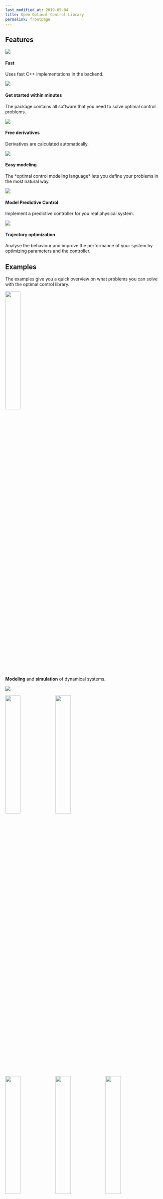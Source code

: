 ```yaml
---
last_modified_at: 2019-05-04
title: Open Optimal Control Library
permalink: frontpage
---
```


## Features

<div class="content-icon">
  <img src="/assets/img/icon-fast.png" class="content-icon-left">
  <h4>Fast</h4>
  <p>Uses fast C++ implementations in the backend.</p>
</div>

<div class="content-icon">
  <img src="/assets/img/icon-get-started.png" class="content-icon-left">
  <h4>Get started within minutes</h4>
  <p>The package contains all software that you need to solve optimal control problems.</p>
</div>

<div class="content-icon">
  <img src="/assets/img/icon-derivatives.png" class="content-icon-left">
  <h4>Free derivatives</h4>
  <p>Derivatives are calculated automatically.</p>
</div>

<div class="content-icon">
  <img src="/assets/img/icon-derivatives.png" class="content-icon-left">
  <h4>Easy modeling</h4>
  <p>The *optimal control modeling language* lets you define your problems in the most natural way.</p>
</div>

<div class="content-icon">
  <img src="/assets/img/icon-derivatives.png" class="content-icon-left">
  <h4>Model Predictive Control</h4>
  <p>Implement a predictive controller for you real physical system.</p>
</div>

<div class="content-icon">
  <img src="/assets/img/icon-derivatives.png" class="content-icon-left">
  <h4>Trajectory optimization</h4>
  <p>Analyse the behaviour and improve the performance of your system by optimizing parameters and the controller.</p>
</div>


## Examples

The examples give you a quick overview on what problems you can solve with the optimal control library.

<img src="https://openocl.org/assets/img/race_white.png" width="31%">

<div class="content-img-left">
  <p><strong>Modeling</strong> and <strong>simulation</strong> of dynamical systems.</p>
  <img src="/assets/img/double-pend-sim.gif">
</div>


<img src="https://openocl.org/assets/img/race_white.png" width="31%"> <img src="https://openocl.org/imgs/circ.png" width="31%">  
<img src="https://openocl.org/assets/img/pend_white.png" width="31%"> <img src="https://openocl.org/imgs/ballbeam.png" width="31%"> <img src="https://openocl.org/imgs/lemn.png" width="31%">    
[Get started](get-started.md) - [API Docs](api-docs.md)

With the Open Optimal Control Library you can:
* Model **dynamical systems**
* Formulate **optimal control** problems
* Automatically generate necessary **derivatives** (jabobian, hessian)
* Solve **trajectory optimization** problems
* Implement a **model-predictive controller** (MPC)

The software can be used from Matlab and Octave. Python and C++ implementations as well as a unified optimal control modeling language are under development.

OpenOCL interfaces Ipopt [1] to numerically solve the optimal control problems and CasADi [2] to automatically calculate the necessary derivatives by algorithmic differentiation. It implements direct methods to optimal control (collocation/pseudo-spectral methods).

### Quick start

Go the *getting started* section to [download](get-started.md) the toolbox, visit the [tutorial](tutorial.md), or go straight to the [examples](https://github.com/JonasKoenemann/optimal-control/tree/master/Examples)!

In the examples you will find (ordered by problem complexity):
* [Van der Pol oscillator](https://github.com/OpenOCL/OpenOCL/blob/master/Examples/01VanDerPol/mainVanDerPol.m)
* [Ball on beam equilibrium](https://github.com/OpenOCL/OpenOCL/tree/master/Examples/02BallAndBeam)
* [Pendulum swingup](https://github.com/OpenOCL/OpenOCL/tree/master/Examples/03Pendulum)
* [Race car control](https://github.com/OpenOCL/OpenOCL/tree/master/Examples/04RaceCar)
* [Cart-pole swingup](https://github.com/OpenOCL/OpenOCL/tree/master/Examples/05CartPole)


### Additional models

* Airborne wind energy: [openawe.github.io](https://openawe.github.io/)
* Robotics (arm-type, KUKA, Puma560, using Peter Corke's robotics toolbox): [github:openocl_models](https://github.com/JonasKoenemann/openocl_models) (very experimental)


### Contact

info [at] openocl.org

[Legal Notice](legal.md)
